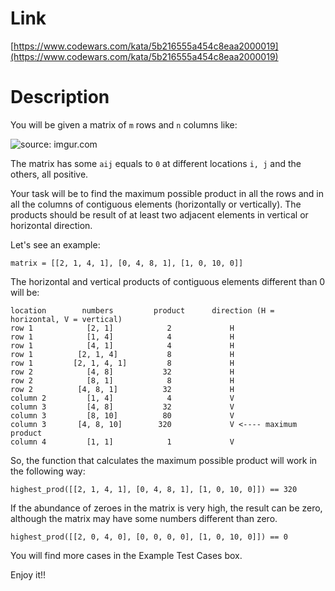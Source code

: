 Link
=========================
[https://www.codewars.com/kata/5b216555a454c8eaa2000019](https://www.codewars.com/kata/5b216555a454c8eaa2000019)

Description
=========================
You will be given a matrix of `m` rows and `n` columns like:

![source: imgur.com](http://i.imgur.com/0w2EWQb.png?2)

The matrix has some `aij` equals to `0` at different locations `i, j` and the others, all positive.

Your task will be to find the maximum possible product in all the rows and in all the columns of contiguous elements (horizontally or vertically). The products should be result of at least two adjacent elements in vertical or horizontal direction.

Let's see an example:

```
matrix = [[2, 1, 4, 1], [0, 4, 8, 1], [1, 0, 10, 0]]
```

The horizontal and vertical products of contiguous elements different than 0 will be:

```
location        numbers         product      direction (H = horizontal, V = vertical)
row 1            [2, 1]            2             H
row 1            [1, 4]            4             H
row 1            [4, 1]            4             H
row 1          [2, 1, 4]           8             H
row 1         [2, 1, 4, 1]         8             H
row 2            [4, 8]           32             H
row 2            [8, 1]            8             H
row 2          [4, 8, 1]          32             H
column 2         [1, 4]            4             V
column 3         [4, 8]           32             V
column 3         [8, 10]          80             V
column 3       [4, 8, 10]        320             V <---- maximum product
column 4         [1, 1]            1             V
```

So, the function that calculates the maximum possible product will work in the following way:

```
highest_prod([[2, 1, 4, 1], [0, 4, 8, 1], [1, 0, 10, 0]]) == 320 
```

If the abundance of zeroes in the matrix is very high, the result can be zero, although the matrix may have some numbers different than zero.

```
highest_prod([[2, 0, 4, 0], [0, 0, 0, 0], [1, 0, 10, 0]]) == 0
```

You will find more cases in the Example Test Cases box.

Enjoy it!!
